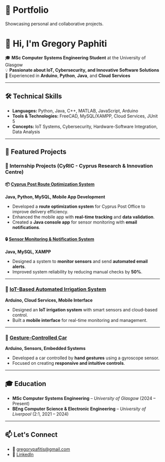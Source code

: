 # 📂 Portfolio  
Showcasing personal and collaborative projects.

# 👋 Hi, I'm Gregory Paphiti

🎓 **MSc Computer Systems Engineering Student** at the University of Glasgow  
💡 **Passionate about IoT, Cybersecurity, and Innovative Software Solutions**  
🔧 Experienced in **Arduino**, **Python**, **Java**, and **Cloud Services**

---

## 🛠️ **Technical Skills**

- **Languages:** Python, Java, C++, MATLAB, JavaScript, Arduino  
- **Tools & Technologies:** FreeCAD, MySQL/XAMPP, Cloud Services, JUnit 5  
- **Concepts:** IoT Systems, Cybersecurity, Hardware-Software Integration, Data Analysis

---

## 📂 **Featured Projects**

### 🚀 **Internship Projects (CyRIC - Cyprus Research & Innovation Centre)**

#### 📦 [Cyprus Post Route Optimization System](https://github.com/grp2002/portfolio/tree/main/Internship/Cyprus-Post-Route-Optimization)  
**Java, Python, MySQL, Mobile App Development**  
- Developed a **route optimization system** for Cyprus Post Office to improve delivery efficiency.  
- Enhanced the mobile app with **real-time tracking** and **data validation**.  
- Created a **Java console app** for sensor monitoring with **email notifications**.

#### 🔒 [Sensor Monitoring & Notification System](https://github.com/grp2002/portfolio/tree/main/Internship/Sensor-Monitoring-and-Notification-System)  
**Java, MySQL, XAMPP**  
- Designed a system to **monitor sensors** and send **automated email alerts**.  
- Improved system reliability by reducing manual checks by **50%**.

---

### 🌿 [IoT-Based Automated Irrigation System](https://github.com/grp2002/portfolio/tree/main/IoT-Based-Automated-Irrigation-System)  
**Arduino, Cloud Services, Mobile Interface**  
- Designed an **IoT irrigation system** with smart sensors and cloud-based control.  
- Built a **mobile interface** for real-time monitoring and management.

---

### 🚗 [Gesture-Controlled Car](https://github.com/grp2002/portfolio/tree/main/Gesture-Controlled-Car)  
**Arduino, Sensors, Embedded Systems**  
- Developed a car controlled by **hand gestures** using a gyroscope sensor.  
- Focused on creating **responsive and intuitive controls**.

---

## 🎓 **Education**

- **MSc Computer Systems Engineering** – *University of Glasgow* (2024 – Present)  
- **BEng Computer Science & Electronic Engineering** – *University of Liverpool* (2:1, 2021 – 2024)  

---

## 📫 **Let's Connect**

- 📧 [gregorypafitis@gmail.com](mailto:gregorypafitis@gmail.com)  
- 💼 [LinkedIn](https://www.linkedin.com/in/gregory-pafitis-909069276/)  
